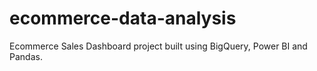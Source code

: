 # ecommerce-data-analysis
Ecommerce Sales Dashboard project built using BigQuery, Power BI and Pandas.
